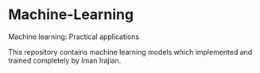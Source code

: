 # Machine-Learning
Machine learning: Practical applications

This repository contains machine learning models which implemented and trained completely by Iman Irajian.
